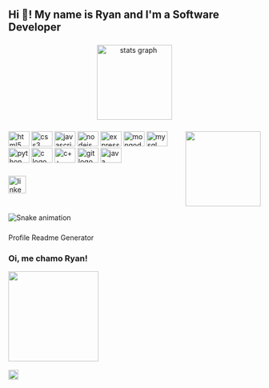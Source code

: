 <h2 align="left">Hi 👋! My name is Ryan and I'm a Software Developer</h2>

###
<div align="center">
  <img src="https://github-readme-stats.vercel.app/api?hide_title=false&hide_rank=false&show_icons=true&include_all_commits=true&count_private=true&disable_animations=false&theme=dark&locale=en&hide_border=false&username=Ryrden" height="150" alt="stats graph"  />
</div>

###

<img align="right" height="150" src="https://i.imgflip.com/65efzo.gif"  />

###

<div align="left">
  <img src="https://cdn.jsdelivr.net/gh/devicons/devicon/icons/html5/html5-original.svg" height="30" width="42" alt="html5 logo"/>
  <img src="https://cdn.jsdelivr.net/gh/devicons/devicon/icons/css3/css3-original.svg" height="30" width="42" alt="css3 logo"/>
  <img src="https://cdn.jsdelivr.net/gh/devicons/devicon/icons/javascript/javascript-original.svg" height="30" width="42" alt="javascript logo"/>
  <img src="https://cdn.jsdelivr.net/gh/devicons/devicon/icons/nodejs/nodejs-original.svg" height="30" width="42" alt="nodejs logo"/>
  <img src="https://cdn.jsdelivr.net/gh/devicons/devicon/icons/express/express-original.svg" height="30" width="42" alt="express logo"/>
  <img src="https://cdn.jsdelivr.net/gh/devicons/devicon/icons/mongodb/mongodb-original.svg" height="30" width="42" alt="mongodb logo"/>
  <img src="https://cdn.jsdelivr.net/gh/devicons/devicon/icons/mysql/mysql-original.svg" height="30" width="42" alt="mysql logo"/>
  <img src="https://cdn.jsdelivr.net/gh/devicons/devicon/icons/python/python-original.svg" height="30" width="42" alt="python logo"/>
  <img src="https://cdn.jsdelivr.net/gh/devicons/devicon/icons/c/c-original.svg" height="30" width="42" alt="c logo"/>
  <img src="https://cdn.jsdelivr.net/gh/devicons/devicon/icons/cplusplus/cplusplus-original.svg"  height="30" width="42" alt="c++ logo"/>
  <img src="https://cdn.jsdelivr.net/gh/devicons/devicon/icons/git/git-original.svg" height="30" width="42" alt="git logo"/>
  <img src="https://cdn.jsdelivr.net/gh/devicons/devicon/icons/java/java-original.svg" height="30" width="42" alt="java logo"/>
</div>

###

<div align="left">
  <a href="https://www.linkedin.com/in/ryan25"><img src="https://img.shields.io/static/v1?message=LinkedIn&logo=linkedin&label=&color=0077B5&logoColor=white&labelColor=&style=for-the-badge" height="35" alt="linkedin logo"  /></a>
</div>

###

<br clear="both">

<img href="https://raw.githubusercontent.com/maurodesouza/maurodesouza/blob/output/snake.svg" alt="Snake animation" />

###
Profile Readme Generator
### Oi, me chamo Ryan!
<div align="left">
  <a href="https://github.com/Ryrden">
  <img height="180em" src="https://github-readme-stats.vercel.app/api?username=Ryrden&show_icons=true&theme=dark"/>
</div>
<br>
<div>
    <img height="20em" id="viewer" src="https://komarev.com/ghpvc/?username=Ryrden&color=blue"/>
</div>
